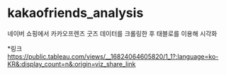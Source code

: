 # kakaofriends_analysis
네이버 쇼핑에서 카카오프렌즈 굿즈 데이터를 크롤링한 후 태블로를 이용해 시각화 

*링크
https://public.tableau.com/views/__16824064605820/1_1?:language=ko-KR&:display_count=n&:origin=viz_share_link
